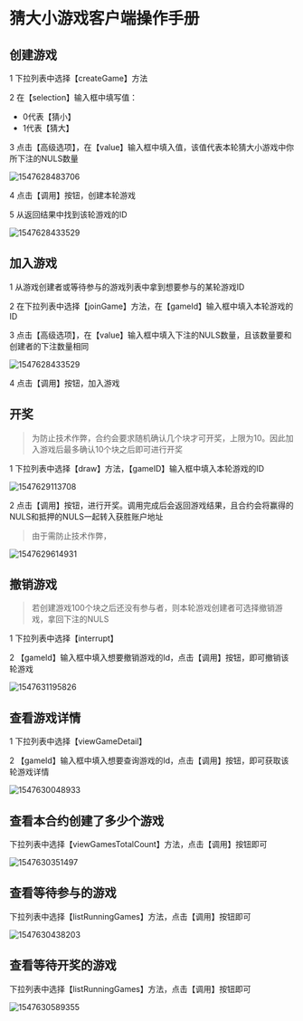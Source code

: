 # 猜大小游戏客户端操作手册

## 创建游戏

1 下拉列表中选择【createGame】方法

2 在【selection】输入框中填写值：

- 0代表【猜小】
- 1代表【猜大】

3 点击【高级选项】，在【value】输入框中填入值，该值代表本轮猜大小游戏中你所下注的NULS数量

![1547628483706](./guessTheSize/1547627744781.png)

4 点击【调用】按钮，创建本轮游戏

5 从返回结果中找到该轮游戏的ID

![1547628433529](./guessTheSize/1547628433529.png)

## 加入游戏

1 从游戏创建者或等待参与的游戏列表中拿到想要参与的某轮游戏ID

2 在下拉列表中选择【joinGame】方法，在【gameId】输入框中填入本轮游戏的ID

3 点击【高级选项】，在【value】输入框中填入下注的NULS数量，且该数量要和创建者的下注数量相同

![1547628433529](./guessTheSize/1547628433529.png)

4 点击【调用】按钮，加入游戏

## 开奖

> 为防止技术作弊，合约会要求随机确认几个块才可开奖，上限为10。因此加入游戏后最多确认10个块之后即可进行开奖

1 下拉列表中选择【draw】方法，【gameID】输入框中填入本轮游戏的ID

![1547629113708](./guessTheSize/1547629113708.png)

2 点击【调用】按钮，进行开奖。调用完成后会返回游戏结果，且合约会将赢得的NULS和抵押的NULS一起转入获胜账户地址

> 由于需防止技术作弊，

![1547629614931](./guessTheSize/1547629614931.png)

## 撤销游戏

> 若创建游戏100个块之后还没有参与者，则本轮游戏创建者可选择撤销游戏，拿回下注的NULS

1 下拉列表中选择【interrupt】

2 【gameId】输入框中填入想要撤销游戏的Id，点击【调用】按钮，即可撤销该轮游戏

![1547631195826](./guessTheSize/1547631195826.png)

## 查看游戏详情

1 下拉列表中选择【viewGameDetail】

2 【gameId】输入框中填入想要查询游戏的Id，点击【调用】按钮，即可获取该轮游戏详情

![1547630048933](./guessTheSize/1547630048933.png)

## 查看本合约创建了多少个游戏

下拉列表中选择【viewGamesTotalCount】方法，点击【调用】按钮即可

![1547630351497](./guessTheSize/1547630351497.png)

## 查看等待参与的游戏

下拉列表中选择【listRunningGames】方法，点击【调用】按钮即可

![1547630438203](./guessTheSize/1547630438203.png)

## 查看等待开奖的游戏

下拉列表中选择【listRunningGames】方法，点击【调用】按钮即可

![1547630589355](./guessTheSize/1547630589355.png)